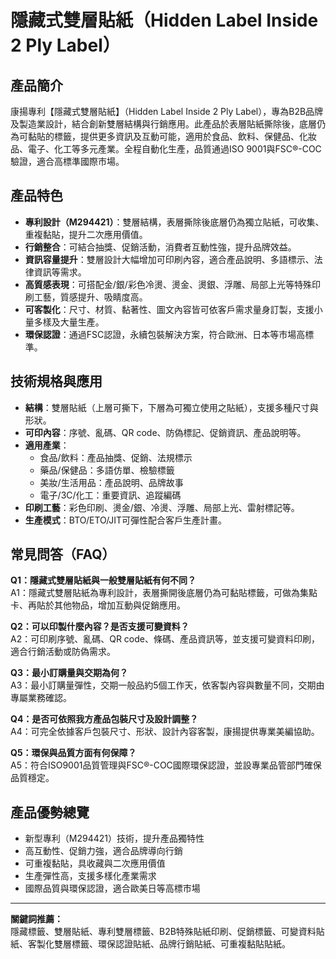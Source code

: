 # 隱藏式雙層貼紙（Hidden Label Inside 2 Ply Label）

## 產品簡介

康揚專利【隱藏式雙層貼紙】（Hidden Label Inside 2 Ply Label），專為B2B品牌及製造業設計，結合創新雙層結構與行銷應用。此產品於表層貼紙撕除後，底層仍為可黏貼的標籤，提供更多資訊及互動可能，適用於食品、飲料、保健品、化妝品、電子、化工等多元產業。全程自動化生產，品質通過ISO 9001與FSC®-COC驗證，適合高標準國際市場。

## 產品特色

- **專利設計（M294421）**：雙層結構，表層撕除後底層仍為獨立貼紙，可收集、重複黏貼，提升二次應用價值。
- **行銷整合**：可結合抽獎、促銷活動，消費者互動性強，提升品牌效益。
- **資訊容量提升**：雙層設計大幅增加可印刷內容，適合產品說明、多語標示、法律資訊等需求。
- **高質感表現**：可搭配金/銀/彩色冷燙、燙金、燙銀、浮雕、局部上光等特殊印刷工藝，質感提升、吸睛度高。
- **可客製化**：尺寸、材質、黏著性、圖文內容皆可依客戶需求量身訂製，支援小量多樣及大量生產。
- **環保認證**：通過FSC認證，永續包裝解決方案，符合歐洲、日本等市場高標準。

## 技術規格與應用

- **結構**：雙層貼紙（上層可撕下，下層為可獨立使用之貼紙），支援多種尺寸與形狀。
- **可印內容**：序號、亂碼、QR code、防偽標記、促銷資訊、產品說明等。
- **適用產業**：
  - 食品/飲料：產品抽獎、促銷、法規標示
  - 藥品/保健品：多語仿單、檢驗標籤
  - 美妝/生活用品：產品說明、品牌故事
  - 電子/3C/化工：重要資訊、追蹤編碼
- **印刷工藝**：彩色印刷、燙金/銀、冷燙、浮雕、局部上光、雷射標記等。
- **生產模式**：BTO/ETO/JIT可彈性配合客戶生產計畫。

## 常見問答（FAQ）

**Q1：隱藏式雙層貼紙與一般雙層貼紙有何不同？**  
A1：隱藏式雙層貼紙為專利設計，表層撕開後底層仍為可黏貼標籤，可做為集點卡、再貼於其他物品，增加互動與促銷應用。

**Q2：可以印製什麼內容？是否支援可變資料？**  
A2：可印刷序號、亂碼、QR code、條碼、產品資訊等，並支援可變資料印刷，適合行銷活動或防偽需求。

**Q3：最小訂購量與交期為何？**  
A3：最小訂購量彈性，交期一般品約5個工作天，依客製內容與數量不同，交期由專屬業務確認。

**Q4：是否可依照我方產品包裝尺寸及設計調整？**  
A4：可完全依據客戶包裝尺寸、形狀、設計內容客製，康揚提供專業美編協助。

**Q5：環保與品質方面有何保障？**  
A5：符合ISO9001品質管理與FSC®-COC國際環保認證，並設專業品管部門確保品質穩定。

## 產品優勢總覽

- 新型專利（M294421）技術，提升產品獨特性
- 高互動性、促銷力強，適合品牌導向行銷
- 可重複黏貼，具收藏與二次應用價值
- 生產彈性高，支援多樣化產業需求
- 國際品質與環保認證，適合歐美日等高標市場

---

**關鍵詞推薦：**  
隱藏標籤、雙層貼紙、專利雙層標籤、B2B特殊貼紙印刷、促銷標籤、可變資料貼紙、客製化雙層標籤、環保認證貼紙、品牌行銷貼紙、可重複黏貼貼紙。